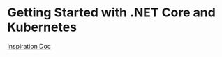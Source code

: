 # Getting Started with .NET Core and Kubernetes

[Inspiration Doc](https://docs.microsoft.com/en-us/azure/aks/ingress-tls#configure-a-dns-name)

